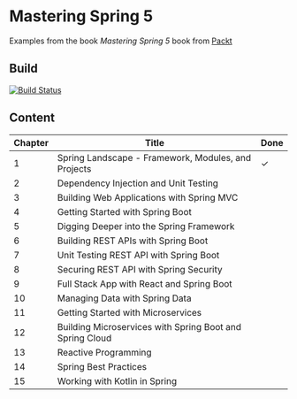# Mastering Spring 5

Examples from the book *Mastering Spring 5* book from [Packt](https://www.packtpub.com/)

## Build

[![Build Status](https://travis-ci.org/LukasWoodtli/mastering-spring.svg?branch=master)](https://travis-ci.org/LukasWoodtli/mastering-spring)


## Content

|Chapter | Title                                               | Done |
|--------|-----------------------------------------------------|------|
| 1      | Spring Landscape - Framework, Modules, and Projects |  ✓   |
| 2      | Dependency Injection and Unit Testing               |      |
| 3      | Building Web Applications with Spring MVC           |      |
| 4      | Getting Started with Spring Boot                    |      |
| 5      | Digging Deeper into the Spring Framework            |      |
| 6      | Building REST APIs with Spring Boot                 |      |
| 7      | Unit Testing REST API with Spring Boot              |      |
| 8      | Securing REST API with Spring Security              |      |
| 9      | Full Stack App with React and Spring Boot           |      |
| 10     | Managing Data with Spring Data                      |      |
| 11     | Getting Started with Microservices                  |      |
| 12     | Building Microservices with Spring Boot and Spring Cloud |      |
| 13     | Reactive Programming                                |      |
| 14     | Spring Best Practices                               |      |
| 15     | Working with Kotlin in Spring                       |      |
